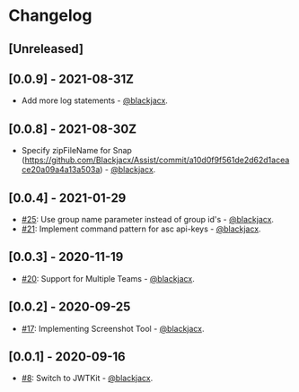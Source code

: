 # Changelog

## [Unreleased]

## [0.0.9] - 2021-08-31Z
* Add more log statements - [@blackjacx](https://github.com/blackjacx).

## [0.0.8] - 2021-08-30Z
* Specify zipFileName for Snap (https://github.com/Blackjacx/Assist/commit/a10d0f9f561de2d62d1aceace20a09a4a13a503a) - [@blackjacx](https://github.com/blackjacx).

## [0.0.4] - 2021-01-29
* [#25](https://github.com/blackjacx/assist/pull/25): Use group name parameter instead of group id's - [@blackjacx](https://github.com/blackjacx).
* [#21](https://github.com/blackjacx/assist/pull/21): Implement command pattern for asc api-keys - [@blackjacx](https://github.com/blackjacx).

## [0.0.3] - 2020-11-19
* [#20](https://github.com/blackjacx/assist/pull/20): Support for Multiple Teams - [@blackjacx](https://github.com/blackjacx).

## [0.0.2] - 2020-09-25
* [#17](https://github.com/blackjacx/assist/pull/17): Implementing Screenshot Tool - [@blackjacx](https://github.com/blackjacx).

## [0.0.1] - 2020-09-16
* [#8](https://github.com/blackjacx/assist/pull/8): Switch to JWTKit - [@blackjacx](https://github.com/blackjacx).
